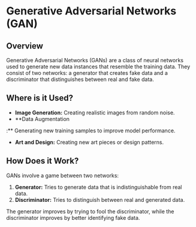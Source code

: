# Generative Adversarial Networks (GAN)

## Overview

Generative Adversarial Networks (GANs) are a class of neural networks used to generate new data instances that resemble the training data. They consist of two networks: a generator that creates fake data and a discriminator that distinguishes between real and fake data.

## Where is it Used?

- **Image Generation:** Creating realistic images from random noise.
- **Data Augmentation

:** Generating new training samples to improve model performance.
- **Art and Design:** Creating new art pieces or design patterns.

## How Does it Work?

GANs involve a game between two networks:
1. **Generator:** Tries to generate data that is indistinguishable from real data.
2. **Discriminator:** Tries to distinguish between real and generated data.

The generator improves by trying to fool the discriminator, while the discriminator improves by better identifying fake data.
